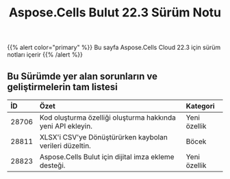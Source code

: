 ﻿---
title: Aspose.Cells Bulut 22.3 Sürüm Notu
second_title: Aspose.Cells Cloud Documen
type: docs
url: /tr/aspose-cells-cloud-22-3-release-notes/
description: Aspose.Cells Bulut, oluşturma, dönüştürme, birleştirme, bölme, korumalı, iç nesne işlemi vb. için Excel'i destekler
weight: 19
---
{{% alert color="primary" %}} 
Bu sayfa Aspose.Cells Cloud 22.3 için sürüm notları içerir
{{% /alert %}} 
## **Bu Sürümde yer alan sorunların ve geliştirmelerin tam listesi**
|**İD**|**Özet**|**Kategori**|
|:- |:- |:- |
|28706 |Kod oluşturma özelliği oluşturma hakkında yeni API ekleyin.| Yeni özellik|
|28811 |XLSX'i CSV'ye Dönüştürürken kaybolan verileri düzeltin.| Böcek|
|28823 |Aspose.Cells Bulut için dijital imza ekleme desteği.| Yeni özellik|
